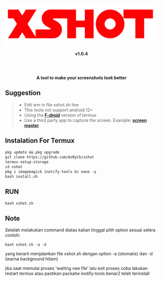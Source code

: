 <div align="center">
  <img src="/assets/banner.png">
  <p><b>v1.0.4</b></p>
  <br><br>
  <P><b>A tool to make your screenshots look better</b></p>
</div>

## Suggestion
> - Edit wm in file xshot.sh line 
> - This tools not support android 12+
> - Using the [**F-droid**](https://f-droid.org/en/packages/com.termux/) version of termux
> - Use a third party app to capture the screen. Example: [**screen master**](https://play.google.com/store/apps/details?id=pro.capture.screenshot)

## Instalation For Termux
```
pkg update && pkg upgrade
git clone https://github.com/AzRyCb/xshot
termux-setup-storage
cd xshot
pkg i imagemagick inotify-tools bc nano -y
bash install.sh
```

## RUN
```
bash xshot.sh
```
## Note
Setelah melakukan command diatas kalian tinggal pilih option sesuai selera contoh:
```
bash xshot.sh -a -d
```
yang berarti menjalankan file xshot.sh dengan option -a (otomatis)  dan -d (warna background hitam) 

jika saat memulai proses 'waiting nee file' lalu exit proses coba lakukan restart termux atau pastikan packahe inotify-tools benar2 telah terinstall

